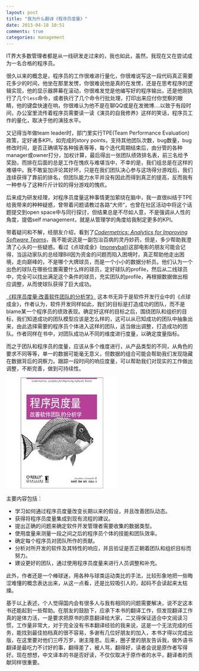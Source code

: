 ```yaml
---
layout: post
title: "我为什么翻译《程序员度量》"
date: 2013-04-18 10:51
comments: true
categories: management
---
```

IT界大多数管理者都是从一线研发走过来的，我也如此，虽然，我现在又在尝试成为一名合格的程序员。

很久以来的概念是，程序员的工作很难进行量化，你很难说写这一段代码真正需要花多少的时间，他坐在那里发愣，你很难说他是真的在发愣，还是在思考程序的逻辑实现，他的显示器屏幕在滚动，你很难发觉是他编写好的程序输出，还是他刚执行了几个<code>less</code>命令，或者执行了几个命令行批处理，打印出来应付你觉察的眼睛，他的键盘快速在响，你很难认为他不是在聊QQ或是在发微博....以致于有段时间，办公室里流传着程序员需要读一读《演员的自我修养》这样的笑话，程序员工作的量化，取决于他的演技水平。

又记得当年做team leader时，部门里实行TPE(Team Performance Evaluation)政策，定好诸多KPI，如完成的story points，支持其他团队次数，bug数量，bug修改时间，是否正确填写各种报表等等，每个迭代周期结束后，由分管的各种manager或owner打分，加权计算，最后得出一张团队绩效排名表，前三名给予奖励，而排在后面的总是工作在愧疚与难堪当中，不幸的是，我们组总是在这样的难堪中。我不敢妄加评论其好坏，只是在我们团队决心参与这场得分游戏后，我们连续获得了靠前的排名，但团队能力水平并没有因此而得到真正的提高，反而我有一种参与了这种斤斤计较的得分游戏的愧疚。

后来成为研发经理，对程序员度量这种事情更加萦绕在脑中，我一直很纠结于TPE给我带来的种种疑惑，曾带着问题请教过各路“大师“，也曾在社区活动中将这个话题提交到open space中与同行探讨，但结果总是不尽如人意，不是强调从人性的角度，提倡self management，就是从管理学的角度给我制定更多的KPI。

带着疑问和不解，经朋友介绍，看到了[*Codermetrics: Analytics for Improving Software Teams*](http://www.amazon.com/Codermetrics-Analytics-Improving-Software-Teams/dp/1449305156" "Codermetrics")，我不能说这是一副包治百病的灵丹妙药，但是，多少帮助我澄清了心头的一些疑惑。看过《点球成金》([moneyball](http://www.imdb.com/title/tt1210166/?ref_=fn_al_tt_1 "moneyball"))这部电影的朋友可能会记得，当运动家队的总经理Bill因为资金的问题而陷入困境时，真正帮助他走出困境，走向巅峰的，不是哪个大牌球员，而是一个小小的数据分析员。他们认为一个出色的球队在哪些位置需要什么样的球员，定好球队的profile，然后从二线球员中，完全可以找出满足这个条件的球员，充实团队的profile，再根据数据做出相应调整，从而使球队获得了巨大成功。


[《程序员度量:改善软件团队的分析学》](http://book.douban.com/subject/21365482/" "程序员度量")
这本书无异于是软件开发行业中的《点球成金》，作者认为，软件开发同样如此，我们的目标是打造成功的团队，而不是blame某一个程序员的绩效表现。确定好这样的目标之后，围绕团队和组织的目标，我们知道成功的团队模型应该是怎么样的，这可以从已知成功的团队中抽象出来，由此选择需要的程序员个体进入这样的团队，适当做出调整，打造成功的团队。作者同样在书中，对团队成功从不同的维度进行度量，以确定度量指标。

而之于团队和程序员的度量，应该从多个维度进行，从产品类型的不同，从角色的要求不同等等，单一的数据可能毫无意义，但数据的组合可能会帮助我们发现隐藏在数据背后的洞察力。跟踪一段时间的响应度量，可以帮助我们对现实的工作做出调整，不断完善，做到可持续性。

![Alt text](/images/2013-04-18-why-i-translate-codermetrics/codermetrics-cn.jpg "codermetrics Chinese version coverpage")

主要内容包括：

*  学习如何通过程序员度量改变长期以来的假设，并且改善团队动态。
*  获得将程序员度量集成到现有流程的建议。
*  提出正确的问题来确定软件开发管理者需要收集的数据类型。
*  使用度量来测量一段之间之后的程序员个体的技能和团队效率。
*  确定每个程序员对团队所作的贡献。
*  分析对所开发的软件及其特性的响应，并且验证是否正朝着团队和组织目标而努力。
*  建设更好的团队，通过使用程序员度量来进行人员调整和补充。

此外，作者还是一个棒球迷，用各种与球类运动类比的手法，比较形象地把一些晦涩难懂的概念表达出来，从这一点看，还是比较吸引人的，起码不会读起来太枯燥。

基于以上表述，个人觉得国内会有很多人与我有相同的问题需要解决，说不定这本书还能起到一些帮助。在朋友的鼓励下，应承下本书的翻译工作，但发现翻译工作真的是体力活，一是要求把原书的原意翻译给大家，二又得保证适合中文阅读习惯，工作量非常大，对于完全没有书本翻译经验的我来说，这是一个无法完成的任务，能找到最佳拍档真的很不容易，多谢有几位好朋友的加入，本书才得以完成出版，在这里要对他们三呼万岁，谢主隆恩。后来，圈子里的朋友告诉我，做外语书翻译是最吃力不讨好的事，翻得差了，被人骂，翻得好，读者会说是原作者写得好。现在想想，中文译本的书是否好读，不仅仅取决于原作者的水平，翻译者的贡献同样很重要。

